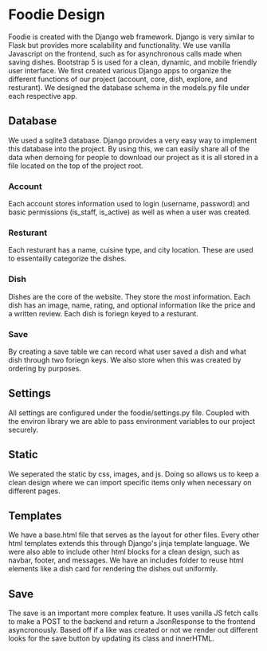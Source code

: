 # Foodie Design
Foodie is created with the Django web framework. Django is very similar to Flask but provides more scalability and functionality. We use vanilla Javascript on the frontend, such as for asynchronous calls made when saving dishes. Bootstrap 5 is used for a clean, dynamic, and mobile friendly user interface. We first created various Django apps to organize the different functions of our project (account, core, dish, explore, and resturant). We designed the database schema in the models.py file under each respective app.

## Database
We used a sqlite3 database. Django provides a very easy way to implement this database into the project. By using this, we can easily share all of the data when demoing for people to download our project as it is all stored in a file located on the top of the project root.

### Account
Each account stores information used to login (username, password) and basic permissions (is_staff, is_active) as well as when a user was created.

### Resturant
Each resturant has a name, cuisine type, and city location. These are used to essentailly categorize the dishes.

### Dish
Dishes are the core of the website. They store the most information. Each dish has an image, name, rating, and optional information like the price and a written review. Each dish is foriegn keyed to a resturant.

### Save
By creating a save table we can record what user saved a dish and what dish through two foriegn keys. We also store when this was created by ordering by purposes.

## Settings
All settings are configured under the foodie/settings.py file. Coupled with the environ library we are able to pass environment variables to our project securely. 

## Static
We seperated the static by css, images, and js. Doing so allows us to keep a clean design where we can import specific items only when necessary on different pages.

## Templates
We have a base.html file that serves as the layout for other files. Every other html templates extends this through Django's jinja template language. We were also able to include other html blocks for a clean design, such as navbar, footer, and messages. We have an includes folder to reuse html elements like a dish card for rendering the dishes out uniformly.

## Save
The save is an important more complex feature. It uses vanilla JS fetch calls to make a POST to the backend and return a JsonResponse to the frontend asyncronously. Based off if a like was created or not we render out different looks for the save button by updating its class and innerHTML. 